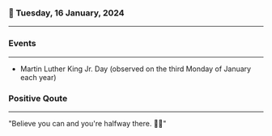 ### 📅 Tuesday, 16 January, 2024
------
### Events
------
- Martin Luther King Jr. Day (observed on the third Monday of January each year)
### Positive Qoute
------
"Believe you can and you're halfway there. 💫🌟"
